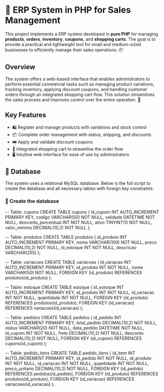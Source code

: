 # 🛒 ERP System in PHP for Sales Management

This project implements a ERP system developed in **pure PHP** for managing **products**, **orders**, **inventory**, **coupons**, and **shopping carts**. The goal is to provide a practical and lightweight tool for small and medium-sized businesses to efficiently manage their sales operations. 📦

## Overview

The system offers a web-based interface that enables administrators to perform essential commercial tasks such as managing product variations, tracking inventory, applying discount coupons, and handling customer orders through an integrated shopping cart flow. This solution streamlines the sales process and improves control over the entire operation. 🧾

## Key Features

- 🛍️ Register and manage products with variations and stock control  
- 📦 Complete order management with status, shipping, and discounts  
- 🎟️ Apply and validate discount coupons  
- 🛒 Integrated shopping cart to streamline the order flow  
- 🖥️ Intuitive web interface for ease of use by administrators

## 📂 Database

The system uses a relational MySQL database. Below is the full script to create the database and all necessary tables with foreign key constraints.

### 🎯 Create the database

-- Table: cupons
CREATE TABLE cupons (
    id_cupom INT AUTO_INCREMENT PRIMARY KEY,
    codigo VARCHAR(50) NOT NULL,
    validade DATETIME NOT NULL,
    desconto_percentual INT NOT NULL,
    ativo TINYINT(1) NOT NULL,
    valor_minimo DECIMAL(10,2) NOT NULL
);

-- Table: produtos
CREATE TABLE produtos (
    id_produto INT AUTO_INCREMENT PRIMARY KEY,
    nome VARCHAR(100) NOT NULL,
    preco DECIMAL(10,2) NOT NULL,
    id_estoque INT NOT NULL,
    descricao VARCHAR(255)
);

-- Table: variacoes
CREATE TABLE variacoes (
    id_variacao INT AUTO_INCREMENT PRIMARY KEY,
    id_produto INT NOT NULL,
    nome VARCHAR(50) NOT NULL,
    FOREIGN KEY (id_produto) REFERENCES produtos(id_produto)
);

-- Table: estoque
CREATE TABLE estoque (
    id_estoque INT AUTO_INCREMENT PRIMARY KEY,
    id_produto INT NOT NULL,
    id_variacao INT NOT NULL,
    quantidade INT NOT NULL,
    FOREIGN KEY (id_produto) REFERENCES produtos(id_produto),
    FOREIGN KEY (id_variacao) REFERENCES variacoes(id_variacao)
);

-- Table: pedidos
CREATE TABLE pedidos (
    id_pedido INT AUTO_INCREMENT PRIMARY KEY,
    total_pedido DECIMAL(10,2) NOT NULL,
    status VARCHAR(20) NOT NULL,
    data_pedido DATETIME NOT NULL,
    id_cupom INT NOT NULL,
    frete DECIMAL(10,2) NOT NULL,
    desconto DECIMAL(10,2) NOT NULL,
    FOREIGN KEY (id_cupom) REFERENCES cupons(id_cupom)
);

-- Table: pedido_itens
CREATE TABLE pedido_itens (
    id_item INT AUTO_INCREMENT PRIMARY KEY,
    id_pedido INT NOT NULL,
    id_produto INT NOT NULL,
    id_variacao INT NOT NULL,
    quantidade INT NOT NULL,
    preco_unitario DECIMAL(10,2) NOT NULL,
    FOREIGN KEY (id_pedido) REFERENCES pedidos(id_pedido),
    FOREIGN KEY (id_produto) REFERENCES produtos(id_produto),
    FOREIGN KEY (id_variacao) REFERENCES variacoes(id_variacao)
);
